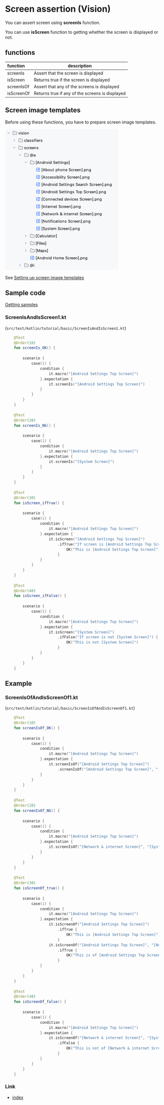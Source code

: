 # Screen assertion (Vision)

You can assert screen using **screenIs** function.

You can use **isScreen** function to getting whether the screen is displayed or not.

## functions

| function   | description                                     |
|:-----------|-------------------------------------------------|
| screenIs   | Assert that the screen is displayed             |
| isScreen   | Returns true if the screen is displayed         |
| screenIsOf | Assert that any of the screens is displayed     |
| isScreenOf | Returns true if any of the screens is displayed |

## Screen image templates

Before using these functions, you have to prepare screen image templates.<br>

![](_images/screen_image_templates.png)

See [Setting up screen image templates](../../text_and_image_recognition/setting_up_screen_image_templates.md)

## Sample code

[Getting samples](../../getting_samples.md)

### ScreenIsAndIsScreen1.kt

(`src/test/kotlin/tutorial/basic/ScreenIsAndIsScreen1.kt`)

```kotlin
    @Test
    @Order(10)
    fun screenIs_OK() {

        scenario {
            case(1) {
                condition {
                    it.macro("[Android Settings Top Screen]")
                }.expectation {
                    it.screenIs("[Android Settings Top Screen]")
                }
            }
        }
    }

    @Test
    @Order(20)
    fun screenIs_NG() {

        scenario {
            case(1) {
                condition {
                    it.macro("[Android Settings Top Screen]")
                }.expectation {
                    it.screenIs("[System Screen]")
                }
            }
        }
    }

    @Test
    @Order(30)
    fun isScreen_ifTrue() {

        scenario {
            case(1) {
                condition {
                    it.macro("[Android Settings Top Screen]")
                }.expectation {
                    it.isScreen("[Android Settings Top Screen]")
                        .ifTrue("If screen is [Android Settings Top Screen]") {
                            OK("This is [Android Settings Top Screen]")
                        }
                }
            }
        }
    }

    @Test
    @Order(40)
    fun isScreen_ifFalse() {

        scenario {
            case(1) {
                condition {
                    it.macro("[Android Settings Top Screen]")
                }.expectation {
                    it.isScreen("[System Screen]")
                        .ifFalse("If screen is not [System Screen]") {
                            OK("This is not [System Screen]")
                        }
                }
            }
        }
    }
```

## Example

### ScreenIsOfAndIsScreenOf1.kt

(`src/test/kotlin/tutorial/basic/ScreenIsOfAndIsScreenOf1.kt`)

```kotlin
    @Test
    @Order(10)
    fun screenIsOf_OK() {

        scenario {
            case(1) {
                condition {
                    it.macro("[Android Settings Top Screen]")
                }.expectation {
                    it.screenIsOf("[Android Settings Top Screen]")
                        .screenIsOf("[Android Settings Top Screen]", "[Network & internet Screen]", "[System Screen]")
                }
            }
        }
    }

    @Test
    @Order(20)
    fun screenIsOf_NG() {

        scenario {
            case(1) {
                condition {
                    it.macro("[Android Settings Top Screen]")
                }.expectation {
                    it.screenIsOf("[Network & internet Screen]", "[System Screen]")
                }
            }
        }
    }

    @Test
    @Order(30)
    fun isScreenOf_true() {

        scenario {
            case(1) {
                condition {
                    it.macro("[Android Settings Top Screen]")
                }.expectation {
                    it.isScreenOf("[Android Settings Top Screen]")
                        .ifTrue {
                            OK("This is [Android Settings Top Screen]")
                        }
                    it.isScreenOf("[Android Settings Top Screen]", "[Network & internet Screen]", "[System Screen]")
                        .ifTrue {
                            OK("This is of [Android Settings Top Screen],[Network & internet Screen],[System Screen]")
                        }
                }
            }
        }
    }

    @Test
    @Order(40)
    fun isScreenOf_false() {

        scenario {
            case(1) {
                condition {
                    it.macro("[Android Settings Top Screen]")
                }.expectation {
                    it.isScreenOf("[Network & internet Screen]", "[System Screen]")
                        .ifFalse {
                            OK("This is not of [Network & internet Screen],[System Screen]")
                        }
                }
            }
        }
    }
```

### Link

- [index](../../../../index.md)

